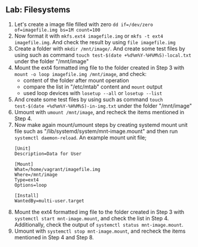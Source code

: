## Lab: Filesystems
1. Let's create a image file filled with zero `dd if=/dev/zero of=imagefile.img bs=1M count=100` 
2. Now format it with `mkfs.ext4 imagefile.img` or `mkfs -t ext4 imagefile.img`. And check the result by using `file imagefile.img`   
3. Create a folder with `mkdir /mnt/image/`. And create some test files by using such as command `touch test-$(date +%d%m%Y-%H%M%S)-local.txt` under the folder "/mnt/image" 
4. Mount the ext4 formatted img file to the folder created in Step 3 with `mount -o loop imagefile.img /mnt/image`, and check: 
    * content of the folder after mount operation
    * compare the list in "/etc/mtab" content and `mount` output
    * used loop devices with `losetup --all` or `losetup --list`
5. And create some test files by using such as command `touch test-$(date +%d%m%Y-%H%M%S)-in-img.txt` under the folder "/mnt/image"
6. Umount with `umount /mnt/image`, and recheck the items mentioned in Step 4.
7. Now make again mount/umount steps by creating systemd mount unit file such as "/lib/systemd/system/mnt-image.mount" and then run `systemctl daemon-reload`. An example mount unit file;
    ```
    [Unit]
    Description=Data for User

    [Mount]
    What=/home/vagrant/imagefile.img 
    Where=/mnt/image
    Type=ext4
    Options=loop
    
    [Install]
    WantedBy=multi-user.target
    ```
8. Mount the ext4 formatted img file to the folder created in Step 3 with `systemctl start mnt-image.mount`, and check the list in Step 4. Additionally, check the output of `systemctl status mnt-image.mount`.
9. Umount with `systemctl stop mnt-image.mount`, and recheck the items mentioned in Step 4 and Step 8. 

